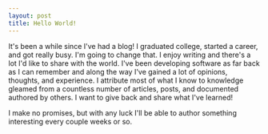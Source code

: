 ```yaml
---
layout: post
title: Hello World! 
---
```


It's been a while since I've had a blog! I graduated college, started
a career, and got really busy. I'm going to change that. I
enjoy writing and there's a lot I'd like to share with the world. I've
been developing software as far back as I can remember and along the way I've
gained a lot of opinions, thoughts, and experience. I attribute most
of what I know to knowledge gleamed from a countless number of articles, posts,
and documented authored by others. I want to give back and share what I've 
learned!

I make no promises, but with any luck I'll be able to author something interesting
every couple weeks or so.

